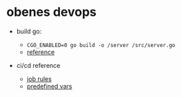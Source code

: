 # obenes devops
- build go:
  - `CGO_ENABLED=0 go build -o /server /src/server.go`
  - [reference](https://docs.docker.com/build/building/multi-stage/)

- ci/cd reference
  - [job rules](https://docs.gitlab.com/ci/jobs/job_rules/)
  - [predefined vars](https://docs.gitlab.com/ci/variables/predefined_variables/)